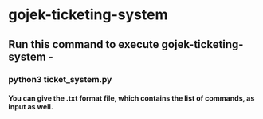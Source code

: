 # gojek-ticketing-system

## Run this command to execute gojek-ticketing-system - 

### python3 ticket_system.py

#### You can give the .txt format file, which contains the list of commands, as input as well.
